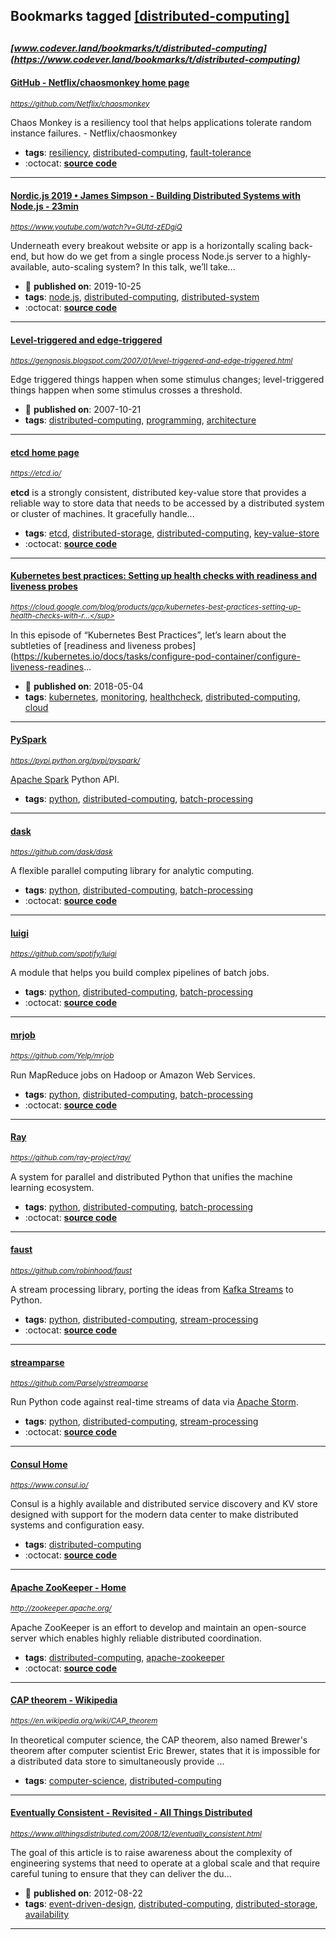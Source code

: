 ## Bookmarks tagged [[distributed-computing]](https://www.codever.land/search?q=[distributed-computing])

_<sup><sup>[www.codever.land/bookmarks/t/distributed-computing](https://www.codever.land/bookmarks/t/distributed-computing)</sup></sup>_
---
#### [GitHub - Netflix/chaosmonkey home page](https://github.com/Netflix/chaosmonkey)
_<sup>https://github.com/Netflix/chaosmonkey</sup>_

Chaos Monkey is a resiliency tool that helps applications tolerate random instance failures. - Netflix/chaosmonkey
* **tags**: [resiliency](../tagged/resiliency.md), [distributed-computing](../tagged/distributed-computing.md), [fault-tolerance](../tagged/fault-tolerance.md)
* :octocat: **[source code](https://github.com/Netflix/chaosmonkey)**
---
#### [Nordic.js 2019 • James Simpson - Building Distributed Systems with Node.js  - 23min](https://www.youtube.com/watch?v=GUtd-zEDgjQ)
_<sup>https://www.youtube.com/watch?v=GUtd-zEDgjQ</sup>_

Underneath every breakout website or app is a horizontally scaling back-end, but how do we get from a single process Node.js server to a highly-available, auto-scaling system? In this talk, we’ll take...
* :calendar: **published on**: 2019-10-25
* **tags**: [node.js](../tagged/node.js.md), [distributed-computing](../tagged/distributed-computing.md), [distributed-system](../tagged/distributed-system.md)
* :octocat: **[source code](https://github.com/goldfire/Building-Distributed-Systems-Node.js)**
---
#### [Level-triggered and edge-triggered](https://gengnosis.blogspot.com/2007/01/level-triggered-and-edge-triggered.html)
_<sup>https://gengnosis.blogspot.com/2007/01/level-triggered-and-edge-triggered.html</sup>_

Edge triggered things happen when some stimulus changes; level-triggered things happen when some stimulus crosses a threshold. 
* :calendar: **published on**: 2007-10-21
* **tags**: [distributed-computing](../tagged/distributed-computing.md), [programming](../tagged/programming.md), [architecture](../tagged/architecture.md)
---
#### [etcd home page](https://etcd.io/)
_<sup>https://etcd.io/</sup>_

**etcd** is a strongly consistent, distributed key-value store that provides a reliable way to store data that needs to be accessed by a distributed system or cluster of machines. It gracefully handle...
* **tags**: [etcd](../tagged/etcd.md), [distributed-storage](../tagged/distributed-storage.md), [distributed-computing](../tagged/distributed-computing.md), [key-value-store](../tagged/key-value-store.md)
* :octocat: **[source code](https://github.com/etcd-io/etcd)**
---
#### [Kubernetes best practices: Setting up health checks with readiness and liveness probes](https://cloud.google.com/blog/products/gcp/kubernetes-best-practices-setting-up-health-checks-with-readiness-and-liveness-probes)
_<sup>https://cloud.google.com/blog/products/gcp/kubernetes-best-practices-setting-up-health-checks-with-r...</sup>_

In this episode of “Kubernetes Best Practices”, let’s learn about the subtleties of [readiness and liveness probes](https://kubernetes.io/docs/tasks/configure-pod-container/configure-liveness-readines...
* :calendar: **published on**: 2018-05-04
* **tags**: [kubernetes](../tagged/kubernetes.md), [monitoring](../tagged/monitoring.md), [healthcheck](../tagged/healthcheck.md), [distributed-computing](../tagged/distributed-computing.md), [cloud](../tagged/cloud.md)
---
#### [PySpark](https://pypi.python.org/pypi/pyspark/)
_<sup>https://pypi.python.org/pypi/pyspark/</sup>_

[Apache Spark](https://spark.apache.org/) Python API.
* **tags**: [python](../tagged/python.md), [distributed-computing](../tagged/distributed-computing.md), [batch-processing](../tagged/batch-processing.md)
---
#### [dask](https://github.com/dask/dask)
_<sup>https://github.com/dask/dask</sup>_

A flexible parallel computing library for analytic computing.
* **tags**: [python](../tagged/python.md), [distributed-computing](../tagged/distributed-computing.md), [batch-processing](../tagged/batch-processing.md)
* :octocat: **[source code](https://github.com/dask/dask)**
---
#### [luigi](https://github.com/spotify/luigi)
_<sup>https://github.com/spotify/luigi</sup>_

A module that helps you build complex pipelines of batch jobs.
* **tags**: [python](../tagged/python.md), [distributed-computing](../tagged/distributed-computing.md), [batch-processing](../tagged/batch-processing.md)
* :octocat: **[source code](https://github.com/spotify/luigi)**
---
#### [mrjob](https://github.com/Yelp/mrjob)
_<sup>https://github.com/Yelp/mrjob</sup>_

Run MapReduce jobs on Hadoop or Amazon Web Services.
* **tags**: [python](../tagged/python.md), [distributed-computing](../tagged/distributed-computing.md), [batch-processing](../tagged/batch-processing.md)
* :octocat: **[source code](https://github.com/Yelp/mrjob)**
---
#### [Ray](https://github.com/ray-project/ray/)
_<sup>https://github.com/ray-project/ray/</sup>_

A system for parallel and distributed Python that unifies the machine learning ecosystem.
* **tags**: [python](../tagged/python.md), [distributed-computing](../tagged/distributed-computing.md), [batch-processing](../tagged/batch-processing.md)
* :octocat: **[source code](https://github.com/ray-project/ray/)**
---
#### [faust](https://github.com/robinhood/faust)
_<sup>https://github.com/robinhood/faust</sup>_

A stream processing library, porting the ideas from [Kafka Streams](https://kafka.apache.org/documentation/streams/) to Python.
* **tags**: [python](../tagged/python.md), [distributed-computing](../tagged/distributed-computing.md), [stream-processing](../tagged/stream-processing.md)
* :octocat: **[source code](https://github.com/robinhood/faust)**
---
#### [streamparse](https://github.com/Parsely/streamparse)
_<sup>https://github.com/Parsely/streamparse</sup>_

Run Python code against real-time streams of data via [Apache Storm](http://storm.apache.org/).
* **tags**: [python](../tagged/python.md), [distributed-computing](../tagged/distributed-computing.md), [stream-processing](../tagged/stream-processing.md)
* :octocat: **[source code](https://github.com/Parsely/streamparse)**
---
#### [Consul Home](https://www.consul.io/)
_<sup>https://www.consul.io/</sup>_

Consul is a highly available and distributed service discovery and KV store designed with support for the modern data center to make distributed systems and configuration easy.
* **tags**: [distributed-computing](../tagged/distributed-computing.md)
* :octocat: **[source code](https://github.com/hashicorp/consul)**
---
#### [Apache ZooKeeper - Home](http://zookeeper.apache.org/)
_<sup>http://zookeeper.apache.org/</sup>_

Apache ZooKeeper is an effort to develop and maintain an open-source server which enables highly reliable distributed coordination.
* **tags**: [distributed-computing](../tagged/distributed-computing.md), [apache-zookeeper](../tagged/apache-zookeeper.md)
* :octocat: **[source code](https://github.com/apache/zookeeper)**
---
#### [CAP theorem - Wikipedia](https://en.wikipedia.org/wiki/CAP_theorem)
_<sup>https://en.wikipedia.org/wiki/CAP_theorem</sup>_

In theoretical computer science, the CAP theorem, also named Brewer's theorem after computer scientist Eric Brewer, states that it is impossible for a distributed data store to simultaneously provide ...
* **tags**: [computer-science](../tagged/computer-science.md), [distributed-computing](../tagged/distributed-computing.md)
---
#### [Eventually Consistent - Revisited - All Things Distributed](https://www.allthingsdistributed.com/2008/12/eventually_consistent.html)
_<sup>https://www.allthingsdistributed.com/2008/12/eventually_consistent.html</sup>_

The goal of this article is to raise awareness about the complexity of engineering systems that need to operate at a global scale and that require careful tuning to ensure that they can deliver the du...
* :calendar: **published on**: 2012-08-22
* **tags**: [event-driven-design](../tagged/event-driven-design.md), [distributed-computing](../tagged/distributed-computing.md), [distributed-storage](../tagged/distributed-storage.md), [availability](../tagged/availability.md)
---
